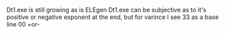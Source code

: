 Dt1.exe is still growing as is ELEgen
Dt1.exe can be subjective as to it's positive or negative exponent
at the end, but for varince I see 33 as a base line 00 +or-
